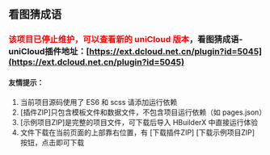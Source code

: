 ## 看图猜成语

### <font color="red">该项目已停止维护，可以查看新的 uniCloud 版本</font>，看图猜成语-uniCloud插件地址：[https://ext.dcloud.net.cn/plugin?id=5045](https://ext.dcloud.net.cn/plugin?id=5045)

#### 友情提示：
1. 当前项目源码使用了 ES6 和 scss 请添加运行依赖
2. [插件ZIP]只包含模板文件和数据文件，不包含项目运行依赖（如 pages.json）
3. [示例项目ZIP]是完整的项目文件，可下载后导入 HBuilderX 中直接运行体验
4. 文件下载在当前页面的上部靠右位置，有 [下载插件ZIP] [下载示例项目ZIP] 按钮，点击即可下载